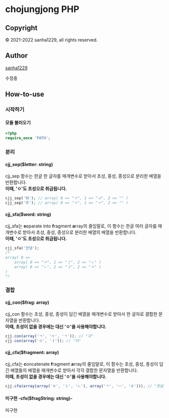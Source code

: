 
# chojungjong PHP

## Copyright
© 2021-2022 sanha1229, all rights reserved.

## Author
[sanha1229](https://github.com/sanha1229)

수정중

## How-to-use

### 시작하기

#### 모듈 불러오기
```php
<?php
require_once 'PATH';
```

### 분리

#### cjj_sep($letter: string)
cjj_sep 함수는 한글 한 글자를 매개변수로 받아서 초성, 중성, 종성으로 분리한 배열을 반환합니다.
<br><strong>이때, 'ㅇ'도 초성으로 취급됩니다.</strong>
```php
cjj_sep('와'); // array( 0 => "ㅇ", 1 => "ㅘ", 2 => "" )
cjj_sep('우'); // array( 0 => "ㅇ", 1 => "ㅜ", 2 => "" )
```

#### cjj_sfa($word: string)
cjj_sfa는 **s**eparate into **f**ragment **a**rray의 줄임말로, 이 함수는 한글 여러 글자를 매개변수로 받아서 초성, 중성, 종성으로 분리한 배열의 배열을 반환합니다. 
<br>**이때, 'ㅇ'도 초성으로 취급됩니다.**
```php
cjj_sfa('안녕');
/*
array( 0 =>
    array( 0 => "ㅇ", 1 => "ㅏ", 2 => "ㄴ" )
    array( 0 => "ㄴ", 1 => "ㅕ", 2 => "ㅇ" )
)
*/
```

### 결합

#### cjj_con($frag: array)
cjj_con 함수는 초성, 중성, 종성이 담긴 배열을 매개변수로 받아서 한 글자로 결합한 문자열을 반환합니다.
<br>**이때, 초성이 없을 경우에는 대신 'ㅇ'을 사용해야합니다.**
```javascript
cjj.con(array('ㄱ', 'ㅜ', 'ㄱ')); // "국"
cjj.con(array('ㅇ', 'ㅓ')); // "어"
```

#### cjj_cfa($fragment: array)
cjj_cfa는 **c**oncatenate **f**ragment **a**rray의 줄임말로, 이 함수는 초성, 중성, 종성이 담긴 배열들의 배열을 매개변수로 받아서 각각 결합한 문자열을 반환합니다.
<br>**이때, 초성이 없을 경우에는 대신 'ㅇ'을 사용해야합니다.**
```javascript
cjj.cfa(array(array('ㅎ', 'ㅏ', 'ㄴ'), array('ㄱ', 'ㅡ', 'ㄹ'))); // "한글"
```

#### 미구현 -cfs($fragString: string)-
미구현
